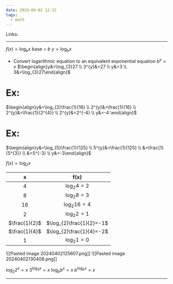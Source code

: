 ```yaml
---
date: 2024-04-02 12:32
tags:
  - math
---
```

Links: 

---
$f(x)=\log_{b}x$
base = $b$
$y=\log_{b}x$
- Convert logarithmic equation to an equivalent exponential equation
$b^{y}=x$
$\begin{align}y&=\log_{3}27 \\ 3^{y}&=27 \\ y&=3 \\ 3&=\log_{3}27\end{align}$

# Ex:
$\begin{align}y&=\log_{2}\frac{1}{16} \\ 2^{y}&=\frac{1}{16} \\ 2^{y}&=\frac{1}{2^{4}} \\ 2^{y}&=2^{-4} \\ y&=-4 \end{align}$

# Ex:
$\begin{align}y&=\log_{5}\frac{1}{125} \\ 5^{y}&=\frac{1}{125} \\ &=\frac{1}{5^{3}} \\ &=5^{-3} \\ y&=-3\end{align}$

$f(x)=\log_{2}x$

|       x       |           f(x)           |
| :-----------: | :----------------------: |
|       4       |      $\log_{2}4=2$       |
|       8       |      $\log_{2}8=3$       |
|      16       |      $\log_{2}16=4$      |
|       2       |      $\log_{2}2=1$       |
| $\frac{1}{2}$ | $\log_{2}\frac{1}{2}=-1$ |
| $\frac{1}{4}$ | $\log_{2}\frac{1}{4}=-2$ |
|       1       |      $\log_{2}1=0$       |
![[Pasted image 20240402125607.png]]
![[Pasted image 20240402130408.png]]

$\log_{2}2^x=x$
$3^{\log_{3}x}=x$
$\log_{b}b^{x}=x$
$b^{\log_{b}x}=x$

---
